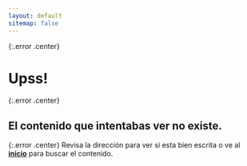 ```yaml
---
layout: default
sitemap: false
---
```

{:.error .center}
# Upss!

{:.error .center}
## El contenido que intentabas ver no existe.

{:.error .center}
Revisa la dirección para ver si esta bien escrita o ve al **[inicio]({{site.url}})** para buscar el contenido.